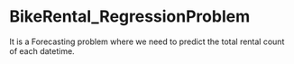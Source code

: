 # BikeRental_RegressionProblem
It is a Forecasting problem where we need to predict the total rental count of each datetime.
